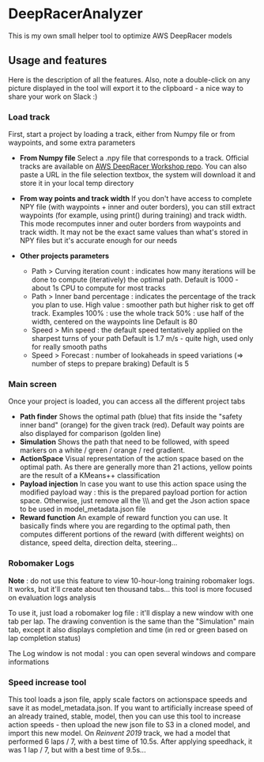 # DeepRacerAnalyzer
This is my own small helper tool to optimize AWS DeepRacer models

## Usage and features

Here is the description of all the features. Also, note a double-click on any picture displayed in the tool will export it to the clipboard - a nice way to share your work on Slack :)

### Load track
First, start a project by loading a track, either from Numpy file or from waypoints, and some extra parameters 
- **From Numpy file**
Select a .npy file that corresponds to a track. Official tracks are available on [AWS DeepRacer Workshop repo](https://github.com/aws-samples/aws-deepracer-workshops/tree/master/log-analysis/tracks).
You can also paste a URL in the file selection textbox, the system will download it and store it in your local temp directory

- **From way points and track width**
If you don't have access to complete NPY file (with waypoints + inner and outer borders), you can still extract waypoints (for example, using print() during training) and track width.
This mode recomputes inner and outer borders from waypoints and track width. It may not be the exact same values than what's stored in NPY files but it's accurate enough for our needs

- **Other projects parameters**
  - Path > Curving iteration count : indicates how many iterations will be done to compute (iteratively) the optimal path.
  Default is 1000 - about 1s CPU to compute for most tracks
  - Path > Inner band percentage : indicates the percentage of the track you plan to use. High value : smoother path but higher risk to get off track. Examples
  100% : use the whole track
  50% : use half of the width, centered on the waypoints line
  Default is 80
  - Speed > Min speed : the default speed tentatively applied on the sharpest turns of your path
  Default is 1.7 m/s - quite high, used only for really smooth paths
  - Speed > Forecast : number of lookaheads in speed variations (=> number of steps to prepare braking)
  Default is 5

### Main screen
Once your project is loaded, you can access all the different project tabs
- **Path finder**
Shows the optimal path (blue) that fits inside the "safety inner band" (orange) for the given track (red). Default way points are also displayed for comparison (golden line)
- **Simulation**
Shows the path that need to be followed, with speed markers on a white / green / orange / red gradient.
- **ActionSpace**
Visual representation of the action space based on the optimal path.
As there are generally more than 21 actions, yellow points are the result of a KMeans++ classification
- **Payload injection**
In case you want to use this action space using the modified payload way : this is the prepared payload portion for action space.
Otherwise, just remove all the \\\\\\ and get the Json action space to be used in model_metadata.json file
- **Reward function**
An example of reward function you can use. It basically finds where you are regarding to the optimal path, then computes different portions of the reward (with different weights) on distance, speed delta, direction delta, steering...

### Robomaker Logs
**Note** : do not use this feature to view 10-hour-long training robomaker logs. It works, but it'll create about ten thousand tabs... this tool is more focused on evaluation logs analysis

To use it, just load a robomaker log file : it'll display a new window with one tab per lap.
The drawing convention is the same than the "Simulation" main tab, except it also displays completion and time (in red or green based on lap completion status)

The Log window is not modal : you can open several windows and compare informations

### Speed increase tool
This tool loads a json file, apply scale factors on actionspace speeds and save it as model_metadata.json. If you want to artificially increase speed of an already trained, stable, model, then you can use this tool to increase action speeds - then upload the new json file to S3 in a cloned model, and import this new model.
On _Reinvent 2019_ track, we had a model that performed 6 laps / 7, with a best time of 10.5s.
After applying speedhack, it was 1 lap / 7, but with a best time of 9.5s...
